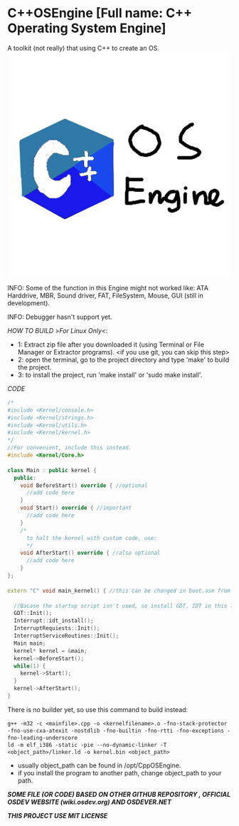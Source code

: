 # C++OSEngine [Full name: C++ Operating System Engine]
A toolkit (not really) that using C++ to create an OS.
![Alt cpposengine](misc/cpposengine.png)

INFO: Some of the function in this Engine might not worked like:
  ATA Harddrive, MBR, Sound driver, FAT, FileSystem, Mouse, GUI (still in development).

INFO: Debugger hasn't support yet.

*HOW TO BUILD* >*For Linux Only*<:
* 1: Extract zip file after you downloaded it (using Terminal or File Manager or Extractor programs). <if you use git, you can skip this step>
* 2: open the terminal, go to the project directory and type 'make' to build the project.
* 3: to install the project, run 'make install' or 'sudo make install'.

*CODE*
```cpp
/*
#include <Kernel/console.h>
#include <Kernel/strings.h>
#include <Kernel/utils.h>
#include <Kernel/kernel.h>
*/
//For convenient, include this instead.
#include <Kernel/Core.h>

class Main : public kernel {
  public:
    void BeforeStart() override { //optional
      //add code here
    }
    void Start() override { //important
      //add code here
    }
    /*
      to halt the kernel with custom code, use:
      */
    void AfterStart() override { //also optional
      //add code here
    }
};

extern "C" void main_kernel() { //this can be changed in boot.asm from source code

  //Bacase the startup script isn't used, so install GDT, IDT in this line bellow.
  GDT::Init();
  Interrupt::idt_install();
  InterruptRequiests::Init();
  InterruptServiceRoutines::Init();  
  Main main;
  kernel* kernel = &main;
  kernel->BeforeStart();
  while(1) {
    kernel->Start();
  }
  kernel->AfterStart();
}

```

There is no builder yet, so use this command to build instead:
```
g++ -m32 -c <mainfile>.cpp -o <kernelfilename>.o -fno-stack-protector -fno-use-cxa-atexit -nostdlib -fno-builtin -fno-rtti -fno-exceptions -fno-leading-underscore
ld -m elf_i386 -static -pie --no-dynamic-linker -T <object_path>/linker.ld -o kernel.bin <object_path>
```
* usually object_path can be found in /opt/CppOSEngine.
* if you install the program to another path, change object_path to your path.

***SOME FILE (OR CODE) BASED ON OTHER GITHUB REPOSITORY , OFFICIAL OSDEV WEBSITE (wiki.osdev.org) AND OSDEVER.NET***

***THIS PROJECT USE MIT LICENSE***
